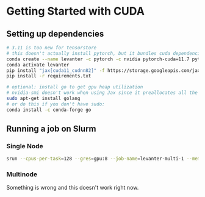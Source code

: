 # Getting Started with CUDA

## Setting up dependencies
```bash
# 3.11 is too new for tensorstore
# this doesn't actually install pytorch, but it bundles cuda dependencies nicely
conda create --name levanter -c pytorch -c nvidia pytorch-cuda=11.7 python~=3.10
conda activate levanter
pip install "jax[cuda11_cudnn82]" -f https://storage.googleapis.com/jax-releases/jax_cuda_releases.html
pip install -r requirements.txt
```

```bash
# optional: install go to get gpu heap utilization
# nvidia-smi doesn't work when using Jax since it preallocates all the memory
sudo apt-get install golang
# or do this if you don't have sudo:
conda install -c conda-forge go
```

## Running a job on Slurm

### Single Node

```bash
srun --cpus-per-task=128 --gres=gpu:8 --job-name=levanter-multi-1 --mem=1000G --nodelist=sphinx[7-8] --open-mode=append --partition=sphinx --time=14-0 ~/src/levanter/scripts/run-slurm.sh python examples/gpt2_example.py --config_path config/gpt2_small.yaml
```

### Multinode

Something is wrong and this doesn't work right now.
